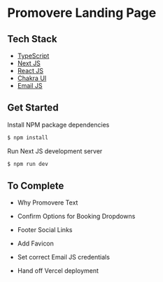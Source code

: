 # Promovere Landing Page

## Tech Stack
- [TypeScript](https://github.com/microsoft/TypeScript)
- [Next JS](https://github.com/vercel/next.js)
- [React JS](https://github.com/facebook/react)
- [Chakra UI](https://github.com/chakra-ui/chakra-ui)
- [Email JS](https://github.com/emailjs-com/emailjs-sdk)

## Get Started

Install NPM package dependencies

``` bash
$ npm install
```

Run Next JS development server

``` bash
$ npm run dev
```

## To Complete
- Why Promovere Text
- Confirm Options for Booking Dropdowns
- Footer Social Links
- Add Favicon

- Set correct Email JS credentials
- Hand off Vercel deployment